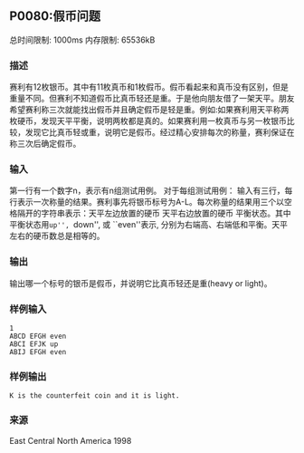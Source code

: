 ## P0080:假币问题

总时间限制: 1000ms 内存限制: 65536kB

### 描述

  赛利有12枚银币。其中有11枚真币和1枚假币。假币看起来和真币没有区别，但是重量不同。但赛利不知道假币比真币轻还是重。于是他向朋友借了一架天平。朋友希望赛利称三次就能找出假币并且确定假币是轻是重。例如:如果赛利用天平称两枚硬币，发现天平平衡，说明两枚都是真的。如果赛利用一枚真币与另一枚银币比较，发现它比真币轻或重，说明它是假币。经过精心安排每次的称量，赛利保证在称三次后确定假币。 

### 输入

  第一行有一个数字n，表示有n组测试用例。 对于每组测试用例： 输入有三行，每行表示一次称量的结果。赛利事先将银币标号为A-L。每次称量的结果用三个以空格隔开的字符串表示：天平左边放置的硬币 天平右边放置的硬币 平衡状态。其中平衡状态用``up'', ``down'', 或 ``even''表示, 分别为右端高、右端低和平衡。天平左右的硬币数总是相等的。

### 输出

  输出哪一个标号的银币是假币，并说明它比真币轻还是重(heavy or light)。

### 样例输入

~~~
1
ABCD EFGH even  
ABCI EFJK up  
ABIJ EFGH even 
~~~
### 样例输出

~~~
K is the counterfeit coin and it is light. 
~~~
### 来源

  East Central North America 1998
